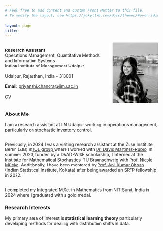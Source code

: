 ```yaml
---
# Feel free to add content and custom Front Matter to this file.
# To modify the layout, see https://jekyllrb.com/docs/themes/#overriding-theme-defaults

layout: page
title: 
---
```


<div style="display: flex; align-items: center; justify-content: space-between;">
  <!-- Left side: Text content -->
  <div style="flex: 1;">
    <p>
      <strong>Research Assistant</strong><br>
      Operations Management, Quantitative Methods and Information Systems <br>
      Indian Institute of Management Udaipur <br><br>
      Udaipur, Rajasthan, India - 313001<br><br>
      <strong>Email</strong>: <a href="mailto:priyanshi.chandra@iimu.ac.in">priyanshi.chandra@iimu.ac.in</a><br><br>
      <a href="https://drive.google.com/file/d/11IDuMNznJP1RjYiUbMZmYBOf5dBqAQ4B/view?usp=sharing">CV</a>
    </p>
  </div>

  <!-- Right side: Profile Image -->
  <div style="flex: 0 0 auto; text-align: right; margin-left: 20px;">
    <img src="/assets/images/profile.jpeg" alt="Profile Picture" style="max-width: 150px">
  </div>
</div>

<div class="about-me">
<h3>About Me</h3>
<p> I am a research assistant at IIM Udaipur working in operations management, particularly on stochastic inventory control. <br><br>

Previously, in 2024 I was a visiting research assistant at the Zuse Institute Berlin (ZIB) in<a href="https://iol.zib.de/"> IOL group </a> where I worked with <a href="https://damaru2.github.io/">Dr. David Martínez-Rubio</a>. In summer 2023, funded by a DAAD-WISE scholarship, I interned at the Institute for Mathematical Stochastics, TU Braunschweig with <a href="https://www.tu-braunschweig.de/en/stochastik/team/muecke">Prof. Nicole Mücke</a>. Additionally, I have been mentored by <a href="https://www.isical.ac.in/~akghosh/">Prof. Anil Kumar Ghosh</a> (Indian Statistical Institute, Kolkata) after being awarded an SRFP fellowship in 2022. <br><br>

I completed my Integrated M.Sc. in Mathematics from NIT Surat, India in 2024 where I graduated with a gold medal. 
</p>
</div>


<div class="Research">
<h3>Research Interests</h3>
<p>
My primary area of interest is <b>statistical learning theory</b> particularly developing methods for dealing with distribution shifts in data. 


</p></div>


<!-- # About me

**Research Assistant**

Operations Management, Quantitative Methods and Information Systems <br>
Indian Institute of Management Udaipur 

Udaipur, Rajasthan, India - 313001

**Email** : [priyanshi.chandra@iimu.ac.in](mailto: priyanshi.chandra@iimu.ac.in)

[CV](assets/files/cv.pdf)  -->


